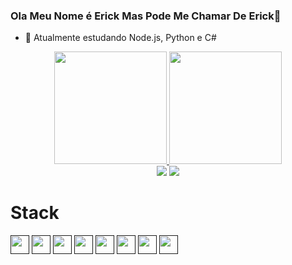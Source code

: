 ### Ola Meu Nome é Erick Mas Pode Me Chamar De Erick👋


- 🌱 Atualmente estudando Node.js, Python e C#


<div align="center">
  <a href="https://github.com/Erick-Bueno">
  <img height="180em" src="https://github-readme-stats.vercel.app/api?username=Erick-Bueno&show_icons=true&theme=tokyonight&include_all_commits=true&count_private=true"/>
  <img height="180em" src="https://github-readme-stats.vercel.app/api/top-langs/?username=Erick-Bueno&layout=compact&langs_count=7&theme=tokyonight"/>
</div>
  
  <div align="center">
   <a href = "mailto:erickjb93@gmail.com"><img src="https://img.shields.io/badge/-Gmail-%23333?style=for-the-badge&logo=gmail&logoColor=white" target="_blank"></a>
  <a href="https://www.linkedin.com/in/erick-jhonata-35544320a/" target="_blank"><img src="https://img.shields.io/badge/-LinkedIn-%230077B5?style=for-the-badge&logo=linkedin&logoColor=white" target="_blank"></a> 
  </div>
  <h1> Stack </h1>
<div align="left">
   <a href = ""><img width = 30px src="https://upload.wikimedia.org/wikipedia/commons/thumb/9/99/Unofficial_JavaScript_logo_2.svg/2048px-Unofficial_JavaScript_logo_2.svg.png" target="_blank"></a>
   <a href = ""><img width = 30px src="https://cdn-icons-png.flaticon.com/512/174/174854.png" target="_blank"></a>
   <a href = ""><img width = 30px src="https://cdn-icons-png.flaticon.com/512/732/732190.png" target="_blank"></a>
  <a href = ""><img width = 30px src="https://cdn-icons-png.flaticon.com/512/919/919825.png" target="_blank"></a>
  <a href = ""><img width = 30px src="https://cdn.worldvectorlogo.com/logos/c--4.svg" target="_blank"></a>
  <a href = ""><img width = 30px src="https://cdn-icons-png.flaticon.com/512/5968/5968350.png" target="_blank"></a>
   <a href = ""><img width = 30px src="https://miro.medium.com/max/512/1*fVBL9mtLJmHIH6YpU7WvHQ.png" target="_blank"></a>
  <a href = ""><img width = 30px src="https://cdn-icons-png.flaticon.com/512/528/528260.png" target="_blank"></a>
  
